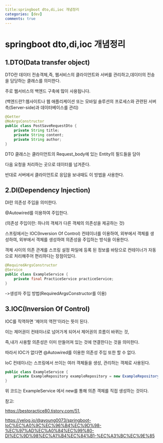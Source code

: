 ```yaml
---
title:springboot dto,di,ioc 개념정리
categories: [dev]
comments: true
---
```

springboot dto,di,ioc 개념정리
=============


1.DTO(Data transfer object)
---------------
DTO란 데이터 전송객체,즉, 웹서비스의 클라이언트와 서버를 관리하고,데이터의 전송을 담당하는 클래스를 의미한다.

주로 웹서비스의 백엔드 구축에 많이 사용됩니다.

(백엔드란?:웹사이트나 웹 애플리케이션 또는 모바일 솔루션의 프로세스와 관련된 서버 측(Server-side)과 데이터베이스를 관리)

```java
@Getter
@NoArgsConstructor
public class PostSaveRequestDto {
    private String title;
    private String content;
    private String author;
}
```
 DTO 클래스는 클라이언트의 Request_body에 있는 Entity의 필드들을 담아 
 
 다음 요청을 처리하는 곳으로 데이터를 넘겨준다.
 
 반대로 서버에서 클라이언트로 응답을 보내때도 이 방법을 사용한다.

2.DI(Dependency Injection)
-------------
DI란 의존성 주입을 의미한다.

@Autowired를 이용하여 주입한다.

(의존성 주입이란: 하나의 객체가 다른 객체의 의존성을 제공하는 것)

스프링에서는 IOC(Inversion Of Control) 컨테이너를 이용하여, 외부에서 객체를 생성하여, 외부에서 객체를 생성하여 의존성을 주입하는 방식을 이용한다.

객체 사이의 의존 관계를 스프링 설정 파일에 등록 된 정보를 바탕으로 컨테이너가 자동으로 처리해주어 편리하다는 장점이있다.


```java
@RequiredArgsConstructor
@Service
public class ExampleService {
    private final PracticeService practiceService;
}

```
->생성자 주입 방법(RequiredArgsConstructor를 이용)

3.IOC(Inversion Of Control)
--------------

IOC를 직역하면 '제어의 역전'이라는 뜻이 된다.

이는 제어권이 컨테이너로 넘어가게 되어서 제어권의 흐름이 바뀌는 것,

즉,내가 사용할 의존성은 이미 만들어져 있는 것에 연결한다는 것을 의미한다.

따라서 IOC가 없다면 @Autowired를 이용한 의존성 주입 또한 할 수 없다.

IoC 컨테이너는 스프링에서 쓰이는 여러 객체들을 생성, 관리하는 객체로 사용된다.

```java
public class ExampleService {
    private ExampleRepository exampleRepository = new ExampleRepository();
}
```
위 코드는 ExampleService 에서 new를 통해 의존 객체를 직접 생성하는 것이다.





참고:

https://bestpractice80.tistory.com/51,

https://velog.io/@ayoung0073/springboot-IoC%EC%A0%9C%EC%96%B4%EC%9D%98-%EC%97%AD%EC%A0%84%EC%99%80-DI%EC%9D%98%EC%A1%B4%EC%84%B1-%EC%A3%BC%EC%9E%85
